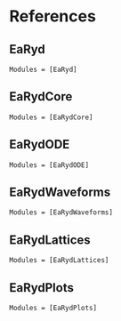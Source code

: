 # References

## EaRyd

```@autodocs
Modules = [EaRyd]
```

## EaRydCore

```@autodocs
Modules = [EaRydCore]
```

## EaRydODE

```@autodocs
Modules = [EaRydODE]
```

## EaRydWaveforms

```@autodocs
Modules = [EaRydWaveforms]
```

## EaRydLattices

```@autodocs
Modules = [EaRydLattices]
```

## EaRydPlots

```@autodocs
Modules = [EaRydPlots]
```
